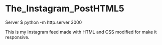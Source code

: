 # The_Instagram_PostHTML5

Server $ python -m http.server 3000

This is my Instagram feed made with HTML and CSS modified for make it responsive. 
